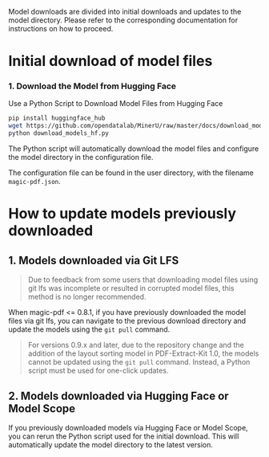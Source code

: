 Model downloads are divided into initial downloads and updates to the model directory. Please refer to the corresponding documentation for instructions on how to proceed.

# Initial download of model files

### 1. Download the Model from Hugging Face

Use a Python Script to Download Model Files from Hugging Face

```bash
pip install huggingface_hub
wget https://github.com/opendatalab/MinerU/raw/master/docs/download_models_hf.py -O download_models_hf.py
python download_models_hf.py
```

The Python script will automatically download the model files and configure the model directory in the configuration file.

The configuration file can be found in the user directory, with the filename `magic-pdf.json`.

# How to update models previously downloaded

## 1. Models downloaded via Git LFS

> Due to feedback from some users that downloading model files using git lfs was incomplete or resulted in corrupted model files, this method is no longer recommended.

When magic-pdf <= 0.8.1, if you have previously downloaded the model files via git lfs, you can navigate to the previous download directory and update the models using the `git pull` command.

> For versions 0.9.x and later, due to the repository change and the addition of the layout sorting model in PDF-Extract-Kit 1.0, the models cannot be updated using the `git pull` command. Instead, a Python script must be used for one-click updates.

## 2. Models downloaded via Hugging Face or Model Scope

If you previously downloaded models via Hugging Face or Model Scope, you can rerun the Python script used for the initial download. This will automatically update the model directory to the latest version.
